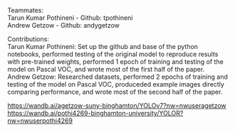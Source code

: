 Teammates:
<br />Tarun Kumar Pothineni - Github: tpothineni
<br />Andrew Getzow - Github: andygetzow

Contributions:
<br />Tarun Kumar Pothineni: Set up the github and base of the python notebooks, performed testing of the original model to reproduce results with pre-trained weights, performed 1 epoch of training and testing of the model on Pascal VOC, and wrote most of the first half of the paper.
<br />Andrew Getzow: Researched datasets, performed 2 epochs of training and testing of the model on Pascal VOC, produceded example images directly comparing performance, and wrote most of the second half of the paper.

https://wandb.ai/agetzow-suny-binghamton/YOLOv7?nw=nwuseragetzow
<br />
https://wandb.ai/pothi4269-binghamton-university/YOLOR?nw=nwuserpothi4269
